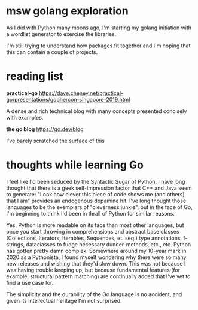 # msw golang exploration

As I did with Python many moons ago, I'm starting my golang initiation with
a wordlist generator to exercise the libraries.

I'm still trying to understand how packages fit together and I'm hoping
that this can contain a couple of projects.

# reading list

**practical-go** https://dave.cheney.net/practical-go/presentations/gophercon-singapore-2019.html

A dense and rich technical blog with many concepts presented concisely with
examples.

**the go blog** https://go.dev/blog

I've barely scratched the surface of this

# thoughts while learning Go

I feel like I'd been seduced by the Syntactic Sugar of Python. I have long thought
that there is a geek self-impression factor that C++ and Java seem to generate:
"Look how clever this piece of code shows me (and others) that I am" provides
an endogenous dopamine hit. I've long thought those languages to be the exemplars
of "cleverness junkie", but in the face of Go, I'm beginning to think I'd been
in thrall of Python for similar reasons.

Yes, Python is more readable on its face than most other languages, but once
you start throwing in comprehensions and abstract base classes (Collections, Iterators,
Iterables, Sequences, et. seq.) type annotations, f-strings, dataclasses to fudge
necessary dunder-methods, etc., etc. Python has gotten pretty damn complex. Somewhere
around my 10-year mark in 2020 as a Pythonista, I found myself wondering why
there were so many new releases and wishing that they'd slow down. This was not
because I was having trouble keeping up, but because fundamental features (for example,
structural pattern matching) are continually added that I've yet to find a use case for.

The simplicity and the durability of the Go language is no accident, and given
its intellectual heritage I'm not surprised.
